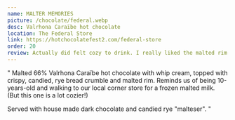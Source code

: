 ```yaml
---
name: MALTER MEMORIES
picture: /chocolate/federal.webp
desc: Valrhona Caraïbe hot chocolate
location: The Federal Store
link: https://hotchocolatefest2.com/federal-store
order: 20
review: Actually did felt cozy to drink. I really liked the malted rim taste to this drink!
---
```


"
Malted 66% Valrhona Caraïbe hot chocolate with whip cream, topped with crispy, candied, rye bread crumble and malted rim. Reminds us of being 10-years-old and walking to our local corner store for a frozen malted milk. (But this one is a lot cozier!)

Served with house made dark chocolate and candied rye "malteser".
"
